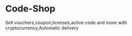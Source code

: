 # Code-Shop
Sell vouchers,coupon,licenses,active code and more with cryptocurrency,Automatic delivery
